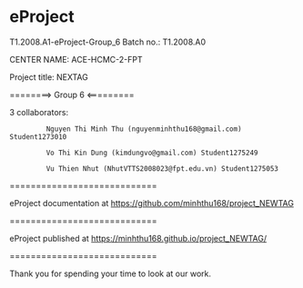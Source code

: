 # eProject
T1.2008.A1-eProject-Group_6
Batch no.: T1.2008.A0

CENTER NAME: ACE-HCMC-2-FPT

Project title: NEXTAG

========> Group 6 <=========

3 collaborators:

             Nguyen Thi Minh Thu (nguyenminhthu168@gmail.com) Student1273010

             Vo Thi Kin Dung (kimdungvo@gmail.com) Student1275249
             
             Vu Thien Nhut (NhutVTTS2008023@fpt.edu.vn) Student1275053
============================

eProject documentation at https://github.com/minhthu168/project_NEWTAG

============================

eProject published at https://minhthu168.github.io/project_NEWTAG/

============================

Thank you for spending your time to look at our work.
